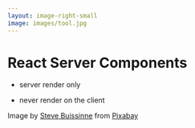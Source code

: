 ```yaml
---
layout: image-right-small
image: images/tool.jpg
---
```


<h1 class="h1-small">React Server Components</h1>

<v-clicks class="mt-8">

- server render <span class="featured">only</span>

- never render on the client



</v-clicks>

<Caption>Image by <a href="https://pixabay.com/users/stevepb-282134/?utm_source=link-attribution&utm_medium=referral&utm_campaign=image&utm_content=880735">Steve Buissinne</a> from <a href="https://pixabay.com//?utm_source=link-attribution&utm_medium=referral&utm_campaign=image&utm_content=880735">Pixabay</a></Caption>